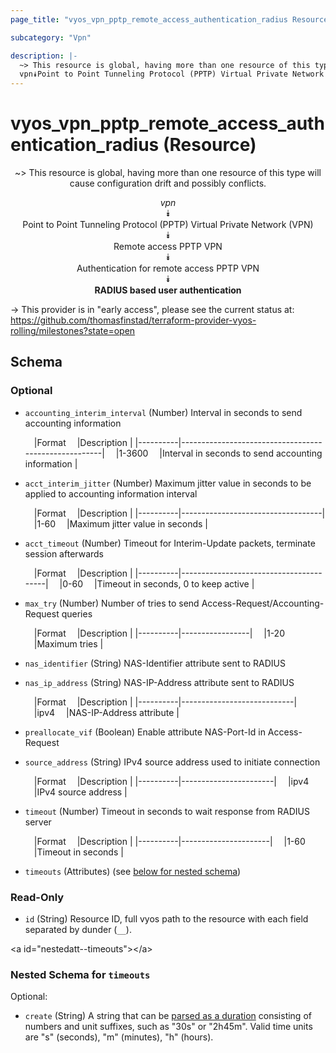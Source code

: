 ```yaml
---
page_title: "vyos_vpn_pptp_remote_access_authentication_radius Resource - vyos"

subcategory: "Vpn"

description: |- 
  ~> This resource is global, having more than one resource of this type will cause configuration drift and possibly conflicts.
  vpn⯯Point to Point Tunneling Protocol (PPTP) Virtual Private Network (VPN)⯯Remote access PPTP VPN⯯Authentication for remote access PPTP VPN⯯RADIUS based user authentication
---
```


# vyos_vpn_pptp_remote_access_authentication_radius (Resource)
<center>

~> This resource is global, having more than one resource of this type will cause configuration drift and possibly conflicts.

*vpn*  
⯯  
Point to Point Tunneling Protocol (PPTP) Virtual Private Network (VPN)  
⯯  
Remote access PPTP VPN  
⯯  
Authentication for remote access PPTP VPN  
⯯  
**RADIUS based user authentication**


</center>

-> This provider is in "early access", please see the current status at: https://github.com/thomasfinstad/terraform-provider-vyos-rolling/milestones?state=open

## Schema

### Optional

- `accounting_interim_interval` (Number) Interval in seconds to send accounting information

    &emsp;|Format  &emsp;|Description                                         |
    |----------|------------------------------------------------------|
    &emsp;|1-3600  &emsp;|Interval in seconds to send accounting information  |
- `acct_interim_jitter` (Number) Maximum jitter value in seconds to be applied to accounting information interval

    &emsp;|Format  &emsp;|Description                      |
    |----------|-----------------------------------|
    &emsp;|1-60    &emsp;|Maximum jitter value in seconds  |
- `acct_timeout` (Number) Timeout for Interim-Update packets, terminate session afterwards

    &emsp;|Format  &emsp;|Description                           |
    |----------|----------------------------------------|
    &emsp;|0-60    &emsp;|Timeout in seconds, 0 to keep active  |
- `max_try` (Number) Number of tries to send Access-Request/Accounting-Request queries

    &emsp;|Format  &emsp;|Description    |
    |----------|-----------------|
    &emsp;|1-20    &emsp;|Maximum tries  |
- `nas_identifier` (String) NAS-Identifier attribute sent to RADIUS
- `nas_ip_address` (String) NAS-IP-Address attribute sent to RADIUS

    &emsp;|Format  &emsp;|Description               |
    |----------|----------------------------|
    &emsp;|ipv4    &emsp;|NAS-IP-Address attribute  |
- `preallocate_vif` (Boolean) Enable attribute NAS-Port-Id in Access-Request
- `source_address` (String) IPv4 source address used to initiate connection

    &emsp;|Format  &emsp;|Description          |
    |----------|-----------------------|
    &emsp;|ipv4    &emsp;|IPv4 source address  |
- `timeout` (Number) Timeout in seconds to wait response from RADIUS server

    &emsp;|Format  &emsp;|Description         |
    |----------|----------------------|
    &emsp;|1-60    &emsp;|Timeout in seconds  |
- `timeouts` (Attributes) (see [below for nested schema](#nestedatt--timeouts))

### Read-Only

- `id` (String) Resource ID, full vyos path to the resource with each field separated by dunder (`__`).

&lt;a id=&#34;nestedatt--timeouts&#34;&gt;&lt;/a&gt;
### Nested Schema for `timeouts`

Optional:

- `create` (String) A string that can be [parsed as a duration](https://pkg.go.dev/time#ParseDuration) consisting of numbers and unit suffixes, such as &#34;30s&#34; or &#34;2h45m&#34;. Valid time units are &#34;s&#34; (seconds), &#34;m&#34; (minutes), &#34;h&#34; (hours).  
